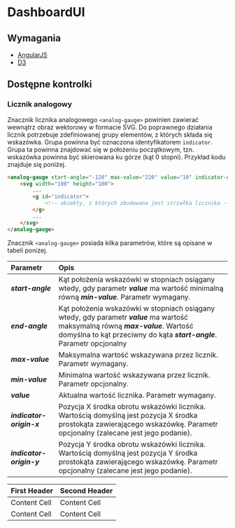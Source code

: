 # DashboardUI

## Wymagania
* [AngularJS]
* [D3]

## Dostępne kontrolki

### Licznik analogowy

Znacznik licznika analogowego ``<analog-gauge>`` powinien zawierać wewnątrz obraz wektorowy w formacie SVG. Do poprawnego działania licznik potrzebuje zdefiniowanej grupy elementów, z których składa się wskazówka. Grupa powinna być oznaczona identyfikatorem ``indicator``. Grupa ta powinna znajdować się w położeniu początkowym, tzn. wskazówka powinna być skierowana ku górze (kąt 0 stopni). Przykład kodu znajduje się poniżej.

```html
<analog-gauge start-angle="-120" max-value="220" value="10" indicator-origin-x="200" indicator-origin-y="200">
    <svg width="100" height="100">
        ...
        <g id="indicator">
            <!-- obiekty, z których zbudowana jest strzałka licznika -->
        </g>
        ...
    </svg>
</analog-gauge>
```

Znacznik ``<analog-gauge>`` posiada kilka parametrów, które są opisane w tabeli poniżej.

| Parametr | Opis |
| :- | :- |
| ***start-angle*** | Kąt położenia wskazówki w stopniach osiągany wtedy, gdy parametr ***value*** ma wartość minimalną równą ***min-value***. Parametr wymagany. |
| ***end-angle*** | Kąt położenia wskazówki w stopniach osiągany wtedy, gdy parametr ***value*** ma wartość maksymalną równą ***max-value***. Wartość domyślna to kąt przeciwny do kąta ***start-angle***. Parametr opcjonalny |
| ***max-value*** | Maksymalna wartość wskazywana przez licznik. Parametr wymagany. |
| ***min-value*** | Minimalna wartość wskazywana przez licznik. Parametr opcjonalny. |
| ***value*** | Aktualna wartość licznika. Parametr wymagany. |
| ***indicator-origin-x*** | Pozycja X środka obrotu wskazówki licznika. Wartością domyślną jest pozycja X środka prostokąta zawierającego wskazówkę. Parametr opcjonalny (zalecane jest jego podanie). |
| ***indicator-origin-y*** | Pozycja Y środka obrotu wskazówki licznika. Wartością domyślną jest pozycja Y środka prostokąta zawierającego wskazówkę. Parametr opcjonalny (zalecane jest jego podanie). |

| First Header  | Second Header |
| ------------- | ------------- |
| Content Cell  | Content Cell  |
| Content Cell  | Content Cell  |

[//]: #
[AngularJS]: <http://angularjs.org>
[D3]: <http://d3js.org>
